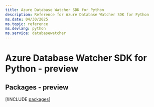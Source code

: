 ```yaml
---
title: Azure Database Watcher SDK for Python
description: Reference for Azure Database Watcher SDK for Python
ms.date: 04/30/2025
ms.topic: reference
ms.devlang: python
ms.service: databasewatcher
---
```

# Azure Database Watcher SDK for Python - preview
## Packages - preview
[!INCLUDE [packages](database-watcher-index.md)]